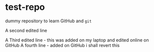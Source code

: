 # test-repo
dummy repository to learn GitHub and `git`

A second edited line

A Third edited line - this was added on my laptop
     and edited online on GitHub
A fourth line - added on GitHub i shall revert this
